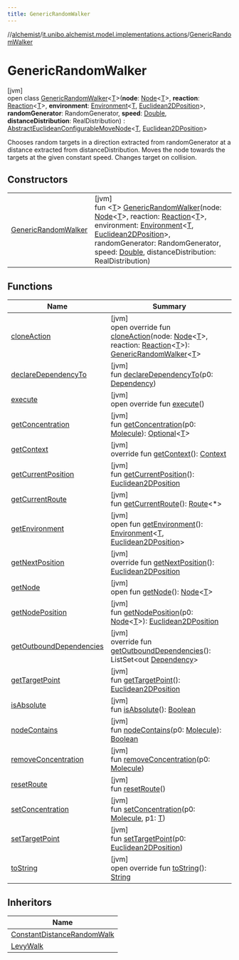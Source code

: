 ```yaml
---
title: GenericRandomWalker
---
```

//[alchemist](../../../index.html)/[it.unibo.alchemist.model.implementations.actions](../index.html)/[GenericRandomWalker](index.html)



# GenericRandomWalker



[jvm]\
open class [GenericRandomWalker](index.html)<[T](index.html)>(**node**: [Node](../../it.unibo.alchemist.model.interfaces/-node/index.html)<[T](index.html)>, **reaction**: [Reaction](../../it.unibo.alchemist.model.interfaces/-reaction/index.html)<[T](index.html)>, **environment**: [Environment](../../it.unibo.alchemist.model.interfaces/-environment/index.html)<[T](index.html), [Euclidean2DPosition](../../it.unibo.alchemist.model.implementations.positions/-euclidean2-d-position/index.html)>, **randomGenerator**: RandomGenerator, **speed**: [Double](https://kotlinlang.org/api/latest/jvm/stdlib/kotlin/-double/index.html), **distanceDistribution**: RealDistribution) : [AbstractEuclideanConfigurableMoveNode](../-abstract-euclidean-configurable-move-node/index.html)<[T](index.html), [Euclidean2DPosition](../../it.unibo.alchemist.model.implementations.positions/-euclidean2-d-position/index.html)> 

Chooses random targets in a direction extracted from randomGenerator at a distance extracted from distanceDistribution. Moves the node towards the targets at the given constant speed. Changes target on collision.



## Constructors


| | |
|---|---|
| [GenericRandomWalker](-generic-random-walker.html) | [jvm]<br>fun <[T](index.html)> [GenericRandomWalker](-generic-random-walker.html)(node: [Node](../../it.unibo.alchemist.model.interfaces/-node/index.html)<[T](index.html)>, reaction: [Reaction](../../it.unibo.alchemist.model.interfaces/-reaction/index.html)<[T](index.html)>, environment: [Environment](../../it.unibo.alchemist.model.interfaces/-environment/index.html)<[T](index.html), [Euclidean2DPosition](../../it.unibo.alchemist.model.implementations.positions/-euclidean2-d-position/index.html)>, randomGenerator: RandomGenerator, speed: [Double](https://kotlinlang.org/api/latest/jvm/stdlib/kotlin/-double/index.html), distanceDistribution: RealDistribution) |


## Functions


| Name | Summary |
|---|---|
| [cloneAction](clone-action.html) | [jvm]<br>open override fun [cloneAction](clone-action.html)(node: [Node](../../it.unibo.alchemist.model.interfaces/-node/index.html)<[T](index.html)>, reaction: [Reaction](../../it.unibo.alchemist.model.interfaces/-reaction/index.html)<[T](index.html)>): [GenericRandomWalker](index.html)<[T](index.html)> |
| [declareDependencyTo](../-camera-see/index.html#1970369254%2FFunctions%2F-134779887) | [jvm]<br>fun [declareDependencyTo](../-camera-see/index.html#1970369254%2FFunctions%2F-134779887)(p0: [Dependency](../../it.unibo.alchemist.model.interfaces/-dependency/index.html)) |
| [execute](../-abstract-move-node/execute.html) | [jvm]<br>open override fun [execute](../-abstract-move-node/execute.html)() |
| [getConcentration](../-camera-see/index.html#-1328510210%2FFunctions%2F-134779887) | [jvm]<br>fun [getConcentration](../-camera-see/index.html#-1328510210%2FFunctions%2F-134779887)(p0: [Molecule](../../it.unibo.alchemist.model.interfaces/-molecule/index.html)): [Optional](https://docs.oracle.com/javase/8/docs/api/java/util/Optional.html)<[T](index.html)> |
| [getContext](../-abstract-move-node/get-context.html) | [jvm]<br>override fun [getContext](../-abstract-move-node/get-context.html)(): [Context](../../it.unibo.alchemist.model.interfaces/-context/index.html) |
| [getCurrentPosition](../-levy-walk/index.html#1706811851%2FFunctions%2F-134779887) | [jvm]<br>fun [getCurrentPosition](../-levy-walk/index.html#1706811851%2FFunctions%2F-134779887)(): [Euclidean2DPosition](../../it.unibo.alchemist.model.implementations.positions/-euclidean2-d-position/index.html) |
| [getCurrentRoute](../-levy-walk/index.html#-1147505500%2FFunctions%2F-134779887) | [jvm]<br>fun [getCurrentRoute](../-levy-walk/index.html#-1147505500%2FFunctions%2F-134779887)(): [Route](../../it.unibo.alchemist.model.interfaces/-route/index.html)<*> |
| [getEnvironment](../-levy-walk/index.html#-391547238%2FFunctions%2F-134779887) | [jvm]<br>open fun [getEnvironment](../-levy-walk/index.html#-391547238%2FFunctions%2F-134779887)(): [Environment](../../it.unibo.alchemist.model.interfaces/-environment/index.html)<[T](index.html), [Euclidean2DPosition](../../it.unibo.alchemist.model.implementations.positions/-euclidean2-d-position/index.html)> |
| [getNextPosition](../-abstract-configurable-move-node/get-next-position.html) | [jvm]<br>override fun [getNextPosition](../-abstract-configurable-move-node/get-next-position.html)(): [Euclidean2DPosition](../../it.unibo.alchemist.model.implementations.positions/-euclidean2-d-position/index.html) |
| [getNode](../-camera-see/index.html#-1981508984%2FFunctions%2F-134779887) | [jvm]<br>open fun [getNode](../-camera-see/index.html#-1981508984%2FFunctions%2F-134779887)(): [Node](../../it.unibo.alchemist.model.interfaces/-node/index.html)<[T](index.html)> |
| [getNodePosition](../-levy-walk/index.html#1299827309%2FFunctions%2F-134779887) | [jvm]<br>fun [getNodePosition](../-levy-walk/index.html#1299827309%2FFunctions%2F-134779887)(p0: [Node](../../it.unibo.alchemist.model.interfaces/-node/index.html)<[T](index.html)>): [Euclidean2DPosition](../../it.unibo.alchemist.model.implementations.positions/-euclidean2-d-position/index.html) |
| [getOutboundDependencies](../-abstract-action/get-outbound-dependencies.html) | [jvm]<br>override fun [getOutboundDependencies](../-abstract-action/get-outbound-dependencies.html)(): ListSet<out [Dependency](../../it.unibo.alchemist.model.interfaces/-dependency/index.html)> |
| [getTargetPoint](../-levy-walk/index.html#-1130383353%2FFunctions%2F-134779887) | [jvm]<br>fun [getTargetPoint](../-levy-walk/index.html#-1130383353%2FFunctions%2F-134779887)(): [Euclidean2DPosition](../../it.unibo.alchemist.model.implementations.positions/-euclidean2-d-position/index.html) |
| [isAbsolute](../-levy-walk/index.html#9650230%2FFunctions%2F-134779887) | [jvm]<br>fun [isAbsolute](../-levy-walk/index.html#9650230%2FFunctions%2F-134779887)(): [Boolean](https://kotlinlang.org/api/latest/jvm/stdlib/kotlin/-boolean/index.html) |
| [nodeContains](../-camera-see/index.html#1662898740%2FFunctions%2F-134779887) | [jvm]<br>fun [nodeContains](../-camera-see/index.html#1662898740%2FFunctions%2F-134779887)(p0: [Molecule](../../it.unibo.alchemist.model.interfaces/-molecule/index.html)): [Boolean](https://kotlinlang.org/api/latest/jvm/stdlib/kotlin/-boolean/index.html) |
| [removeConcentration](../-camera-see/index.html#-151459758%2FFunctions%2F-134779887) | [jvm]<br>fun [removeConcentration](../-camera-see/index.html#-151459758%2FFunctions%2F-134779887)(p0: [Molecule](../../it.unibo.alchemist.model.interfaces/-molecule/index.html)) |
| [resetRoute](../-levy-walk/index.html#1541249462%2FFunctions%2F-134779887) | [jvm]<br>fun [resetRoute](../-levy-walk/index.html#1541249462%2FFunctions%2F-134779887)() |
| [setConcentration](../-toggle-molecule-randomly/index.html#-330064727%2FFunctions%2F-134779887) | [jvm]<br>fun [setConcentration](../-toggle-molecule-randomly/index.html#-330064727%2FFunctions%2F-134779887)(p0: [Molecule](../../it.unibo.alchemist.model.interfaces/-molecule/index.html), p1: [T](index.html)) |
| [setTargetPoint](../-levy-walk/index.html#1485592096%2FFunctions%2F-134779887) | [jvm]<br>fun [setTargetPoint](../-levy-walk/index.html#1485592096%2FFunctions%2F-134779887)(p0: [Euclidean2DPosition](../../it.unibo.alchemist.model.implementations.positions/-euclidean2-d-position/index.html)) |
| [toString](../-abstract-action/to-string.html) | [jvm]<br>open override fun [toString](../-abstract-action/to-string.html)(): [String](https://kotlinlang.org/api/latest/jvm/stdlib/kotlin/-string/index.html) |


## Inheritors


| Name |
|---|
| [ConstantDistanceRandomWalk](../-constant-distance-random-walk/index.html) |
| [LevyWalk](../-levy-walk/index.html) |

